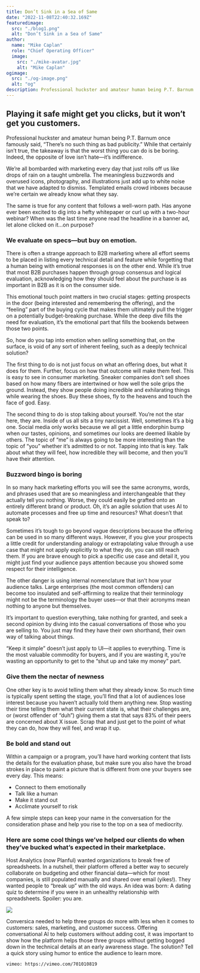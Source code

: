 ```yaml
---
title: Don’t Sink in a Sea of Same
date: "2022-11-08T22:40:32.169Z"
featuredimage:
  src: "./blog1.png"
  alt: "Don’t Sink in a Sea of Same"
author:
  name: "Mike Caplan"
  role: "Chief Operating Officer"
  image:
    src: "./mike-avatar.jpg"
    alt: "Mike Caplan"
ogimage: 
  src: "./og-image.png"
  alt: "og"
description: Professional huckster and amateur human being P.T. Barnum once famously said, “There’s no such thing as bad publicity.” While that certainly isn’t true, the takeaway is that the worst thing you can do is be boring. Indeed, the opposite of love isn’t hate—it’s indifference.
---
```


## Playing it safe might get you clicks, but it won’t get you customers.

Professional huckster and amateur human being P.T. Barnum once famously said, “There’s no such thing as bad publicity.” While that certainly isn’t true, the takeaway is that the worst thing you can do is be boring. Indeed, the opposite of love isn’t hate—it’s indifference.

We’re all bombarded with marketing every day that just rolls off us like drops of rain on a taught umbrella. The meaningless buzzwords and overused icons, photography, and illustrations just add up to white noise that we have adapted to dismiss. Templated emails crowd inboxes because we’re certain we already know what they say.

The same is true for any content that follows a well-worn path. Has anyone ever been excited to dig into a hefty whitepaper or curl up with a two-hour webinar? When was the last time anyone read the headline in a banner ad, let alone clicked on it…on purpose?



### We evaluate on specs—but buy on emotion. 

There is often a strange approach to B2B marketing where all effort seems to be placed in listing every technical detail and feature while forgetting that a human being with emotional responses is on the other end. While it’s true that most B2B purchases happen through group consensus and logical evaluation, acknowledging how they should feel about the purchase is as important in B2B as it is on the consumer side.

This emotional touch point matters in two crucial stages: getting prospects in the door (being interested and remembering the offering), and the “feeling” part of the buying cycle that makes them ultimately pull the trigger on a potentially budget-breaking purchase. While the deep dive fills the need for evaluation, it’s the emotional part that fills the bookends between those two points.

So, how do you tap into emotion when selling something that, on the surface, is void of any sort of inherent feeling, such as a deeply technical solution?

The first thing to do is not just focus on what an offering does, but what it does for them. Further, focus on how that outcome will make them feel. This is easy to see in consumer marketing. Sneaker companies don’t sell shoes based on how many fibers are intertwined or how well the sole grips the ground. Instead, they show people doing incredible and exhilarating things while wearing the shoes. Buy these shoes, fly to the heavens and touch the face of god. Easy.

The second thing to do is stop talking about yourself. You’re not the star here, they are. Inside of us all sits a tiny narcissist. Well, sometimes it’s a big one. Social media only works because we all get a little endorphin bump when our tastes, opinions, and sometimes our looks are deemed likable by others. The topic of “me” is always going to be more interesting than the topic of “you” whether it’s admitted to or not. Tapping into that is key. Talk about what they will feel, how incredible they will become, and then you’ll have their attention.



### Buzzword bingo is boring

In so many hack marketing efforts you will see the same acronyms, words, and phrases used that are so meaningless and interchangeable that they actually tell you nothing. Worse, they could easily be grafted onto an entirely different brand or product. Oh, it’s an agile solution that uses AI to automate processes and free up time and resources? What doesn’t that speak to?

Sometimes it’s tough to go beyond vague descriptions because the offering can be used in so many different ways. However, if you give your prospects a little credit for understanding analogy or extrapolating value through a use case that might not apply explicitly to what they do, you can still reach them. If you are brave enough to pick a specific use case and detail it, you might just find your audience pays attention because you showed some respect for their intelligence. 

The other danger is using internal nomenclature that isn’t how your audience talks. Large enterprises (the most common offenders) can become too insulated and self-affirming to realize that their terminology might not be the terminology the buyer uses—or that their acronyms mean nothing to anyone but themselves.

It’s important to question everything, take nothing for granted, and seek a second opinion by diving into the casual conversations of those who you are selling to. You just may find they have their own shorthand, their own way of talking about things.

“Keep it simple” doesn’t just apply to UI—it applies to everything. Time is the most valuable commodity for buyers, and if you are wasting it, you’re wasting an opportunity to get to the “shut up and take my money” part.



### Give them the nectar of newness

One other key is to avoid telling them what they already know. So much time is typically spent setting the stage, you’ll find that a lot of audiences lose interest because you haven’t actually told them anything new. Stop wasting their time telling them what their current state is, what their challenges are, or (worst offender of “duh”) giving them a stat that says 83% of their peers are concerned about X issue. Scrap that and just get to the point of what they can do, how they will feel, and wrap it up.


### Be bold and stand out

Within a campaign or a program, you’ll have hard working content that lists the details for the evaluation phase, but make sure you also have the broad strokes in place to paint a picture that is different from one your buyers see every day. This means:

* Connect to them emotionally
* Talk like a human
* Make it stand out
* Acclimate yourself to risk

A few simple steps can keep your name in the conversation for the consideration phase and help you rise to the top on a sea of mediocrity.


### Here are some cool things we’ve helped our clients do when they’ve bucked what’s expected in their marketplace.

Host Analytics (now Planful) wanted organizations to break free of spreadsheets. In a nutshell, their platform offered a better way to securely collaborate on budgeting and other financial data—which for most companies, is still populated manually and shared over email (yikes!). They wanted people to “break up” with the old ways. An idea was born: A dating quiz to determine if you were in an unhealthy relationship with spreadsheets. Spoiler: you are.   

[<img style="max-width: 100%;" src="https://demo.fictiontribe.com/Interactive/Interactive_Quizes/Host_Analytics-Personality_Quiz/ha-quiz.jpg">](https://demo.fictiontribe.com/Interactive/Interactive_Quizes/Host_Analytics-Personality_Quiz/#/intro)

Conversica needed to help three groups do more with less when it comes to customers: sales, marketing, and customer success. Offering conversational AI to help customers without adding cost, it was important to show how the platform helps those three groups without getting bogged down in the technical details at an early awareness stage. The solution? Tell a quick story using humor to entice the audience to learn more.

`vimeo: https://vimeo.com/701010819`
